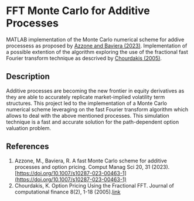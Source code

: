 # FFT Monte Carlo for Additive Processes

MATLAB implementation of the Monte Carlo numerical scheme for addive processess as proposed by [Azzone and Baviera (2023)](https://doi.org/10.1007/s10287-023-00463-1). 
Implementation of a possible extention of the algorithm exploring the use of the fractional fast Fourier transform technique as descrived by [Chourdakis (2005)](https://www.risk.net/journal-computational-finance/2160574/option-pricing-using-fractional-fft).

## Description

Additive processes are becoming the new frontier in equity derivatives as they are able to accurately replicate market-implied volatility term structures. 
This project led to the implementation of a Monte Carlo numerical scheme leveraging on the fast Fourier transform algorithm which allows to deal with the above mentioned processes. 
This simulation technique is a fast and accurate solution for the path-dependent option valuation problem.

## References

1. Azzone, M., Baviera, R. A fast Monte Carlo scheme for additive processes and option pricing. Comput Manag Sci 20, 31 (2023).[https://doi.org/10.1007/s10287-023-00463-1](https://doi.org/10.1007/s10287-023-00463-1)
2. Chourdakis, K. Option Pricing Using the Fractional FFT. Journal of computational finance 8(2), 1-18 (2005).[link](https://www.risk.net/journal-computational-finance/2160574/option-pricing-using-fractional-fft)

